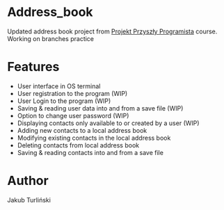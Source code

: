 # Address_book
Updated address book project from [Projekt Przyszły Programista](https://przyszlyprogramista.pl/) course.
Working on branches practice

# Features
- User interface in OS terminal
- User registration to the program (WIP)
- User Login to the program (WIP)
- Saving & reading user data into and from a save file (WIP)
- Option to change user password (WIP)
- Displaying contacts only available to or created by a user (WIP)  
- Adding new contacts to a local address book
- Modifying existing contacts in the local address book
- Deleting contacts from local address book
- Saving & reading contacts into and from a save file

# Author
Jakub Turliński
